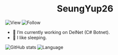 <h1 align="center">SeungYup26</h1>

![View](https://hits.seeyoufarm.com/api/count/incr/badge.svg?url=https%3A%2F%2Fgithub.com%2Fseungyup26&count_bg=%23FF0000&title_bg=%23555555&icon=&icon_color=%23E7E7E7&title=View&edge_flat=true)
![Follow](https://img.shields.io/github/followers/SeungYup26?style=social) <br>

- 🔭 I’m currently working on DelNet (C# Botnet).
- 🛌 I like sleeping.

![GitHub stats](https://github-readme-stats.vercel.app/api?username=seungyup26&show_icons=true&theme=dracula)
![Language](https://github-readme-stats.vercel.app/api/top-langs/?username=seungyup26&langs_count=8&show_icons=true&theme=dracula)
